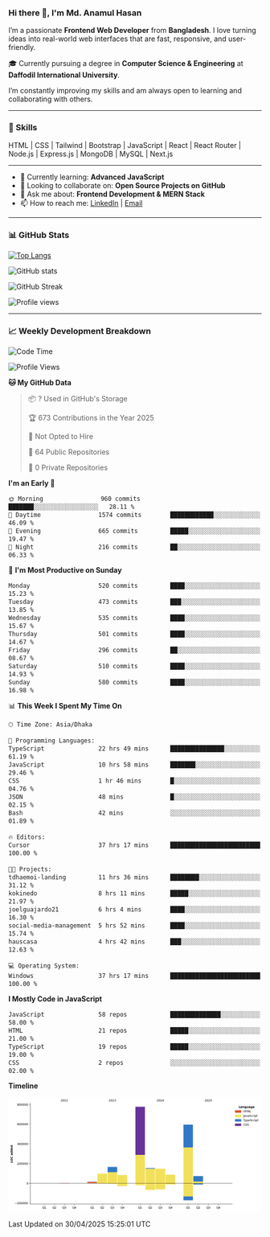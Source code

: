 ### Hi there 👋, I'm Md. Anamul Hasan

I’m a passionate **Frontend Web Developer** from **Bangladesh**. I love turning ideas into real-world web interfaces that are fast, responsive, and user-friendly.

🎓 Currently pursuing a degree in **Computer Science & Engineering** at **Daffodil International University**.

I’m constantly improving my skills and am always open to learning and collaborating with others.

---

### 🚀 Skills
HTML | CSS | Tailwind | Bootstrap | JavaScript | React | React Router | Node.js | Express.js | MongoDB | MySQL | Next.js

---

- 🌱 Currently learning: **Advanced JavaScript**
- 👯 Looking to collaborate on: **Open Source Projects on GitHub**
- 💬 Ask me about: **Frontend Development & MERN Stack**
- 📫 How to reach me: [LinkedIn](#) | [Email](#)

---

### 📊 GitHub Stats

[![Top Langs](https://github-readme-stats.vercel.app/api/top-langs/?username=mdanamulhasan201&layout=compact)](https://github.com/anuraghazra/github-readme-stats)

![GitHub stats](https://github-readme-stats.vercel.app/api?username=mdanamulhasan201&show_icons=true&count_private=true&theme=tokyonight)

![GitHub Streak](https://streak-stats.demolab.com?user=mdanamulhasan201&theme=tokyonight)

![Profile views](https://gpvc.arturio.dev/mdanamulhasan201)

---

### 📈 Weekly Development Breakdown

<!--START_SECTION:waka-->
![Code Time](http://img.shields.io/badge/Code%20Time-40%20hrs%204%20mins-blue)

![Profile Views](http://img.shields.io/badge/Profile%20Views-75-blue)

**🐱 My GitHub Data** 

> 📦 ? Used in GitHub's Storage 
 > 
> 🏆 673 Contributions in the Year 2025
 > 
> 🚫 Not Opted to Hire
 > 
> 📜 64 Public Repositories 
 > 
> 🔑 0 Private Repositories 
 > 
**I'm an Early 🐤** 

```text
🌞 Morning                960 commits         ███████░░░░░░░░░░░░░░░░░░   28.11 % 
🌆 Daytime                1574 commits        ████████████░░░░░░░░░░░░░   46.09 % 
🌃 Evening                665 commits         █████░░░░░░░░░░░░░░░░░░░░   19.47 % 
🌙 Night                  216 commits         ██░░░░░░░░░░░░░░░░░░░░░░░   06.33 % 
```
📅 **I'm Most Productive on Sunday** 

```text
Monday                   520 commits         ████░░░░░░░░░░░░░░░░░░░░░   15.23 % 
Tuesday                  473 commits         ███░░░░░░░░░░░░░░░░░░░░░░   13.85 % 
Wednesday                535 commits         ████░░░░░░░░░░░░░░░░░░░░░   15.67 % 
Thursday                 501 commits         ████░░░░░░░░░░░░░░░░░░░░░   14.67 % 
Friday                   296 commits         ██░░░░░░░░░░░░░░░░░░░░░░░   08.67 % 
Saturday                 510 commits         ████░░░░░░░░░░░░░░░░░░░░░   14.93 % 
Sunday                   580 commits         ████░░░░░░░░░░░░░░░░░░░░░   16.98 % 
```


📊 **This Week I Spent My Time On** 

```text
🕑︎ Time Zone: Asia/Dhaka

💬 Programming Languages: 
TypeScript               22 hrs 49 mins      ███████████████░░░░░░░░░░   61.19 % 
JavaScript               10 hrs 58 mins      ███████░░░░░░░░░░░░░░░░░░   29.46 % 
CSS                      1 hr 46 mins        █░░░░░░░░░░░░░░░░░░░░░░░░   04.76 % 
JSON                     48 mins             █░░░░░░░░░░░░░░░░░░░░░░░░   02.15 % 
Bash                     42 mins             ░░░░░░░░░░░░░░░░░░░░░░░░░   01.89 % 

🔥 Editors: 
Cursor                   37 hrs 17 mins      █████████████████████████   100.00 % 

🐱‍💻 Projects: 
tdhaemoi-landing         11 hrs 36 mins      ████████░░░░░░░░░░░░░░░░░   31.12 % 
kokinedo                 8 hrs 11 mins       █████░░░░░░░░░░░░░░░░░░░░   21.97 % 
joelguajardo21           6 hrs 4 mins        ████░░░░░░░░░░░░░░░░░░░░░   16.30 % 
social-media-management  5 hrs 52 mins       ████░░░░░░░░░░░░░░░░░░░░░   15.74 % 
hauscasa                 4 hrs 42 mins       ███░░░░░░░░░░░░░░░░░░░░░░   12.63 % 

💻 Operating System: 
Windows                  37 hrs 17 mins      █████████████████████████   100.00 % 
```

**I Mostly Code in JavaScript** 

```text
JavaScript               58 repos            ██████████████░░░░░░░░░░░   58.00 % 
HTML                     21 repos            █████░░░░░░░░░░░░░░░░░░░░   21.00 % 
TypeScript               19 repos            █████░░░░░░░░░░░░░░░░░░░░   19.00 % 
CSS                      2 repos             ░░░░░░░░░░░░░░░░░░░░░░░░░   02.00 % 
```



**Timeline**

![Lines of Code chart](https://raw.githubusercontent.com/mdanamulhasan201/mdanamulhasan201/main/assets/bar_graph.png)


 Last Updated on 30/04/2025 15:25:01 UTC
<!--END_SECTION:waka-->

